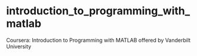 # introduction_to_programming_with_matlab
Coursera: Introduction to Programming with MATLAB offered by Vanderbilt University
